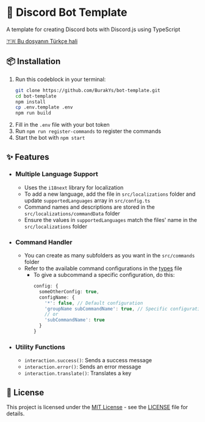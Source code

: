# 🤖 Discord Bot Template

A template for creating Discord bots with Discord.js using TypeScript

[🇹🇷 Bu dosyanın Türkçe hali](./README.tr.md)

## 📦 Installation

1. Run this codeblock in your terminal:
    ```bash
    git clone https://github.com/BurakYs/bot-template.git
    cd bot-template
    npm install
    cp .env.template .env
    npm run build
    ```
2. Fill in the `.env` file with your bot token
3. Run `npm run register-commands` to register the commands
4. Start the bot with `npm start`

## ✨ Features

- ### Multiple Language Support
    - Uses the `i18next` library for localization
    - To add a new language, add the file in `src/localizations` folder and update `supportedLanguages` array in `src/config.ts`
    - Command names and descriptions are stored in the `src/localizations/commandData` folder
    - Ensure the values in `supportedLanguages` match the files' name in the `src/localizations` folder

- ### Command Handler
    - You can create as many subfolders as you want in the `src/commands` folder
    - Refer to the available command configurations in the [types](./src/types/index.ts#L12-L22) file
        - To give a subcommand a specific configuration, do this:
          ```ts
          config: {
            someOtherConfig: true,
            configName: {
              '*': false, // Default configuration
              'groupName subCommandName': true, // Specific configuration for this subcommand
              // or
              'subCommandName': true
            }
          }
          ```

- ### Utility Functions
    - `interaction.success()`: Sends a success message
    - `interaction.error()`: Sends an error message
    - `interaction.translate()`: Translates a key

## 📝 License

This project is licensed under the [MIT License](./LICENSE) - see the [LICENSE](./LICENSE) file for details.